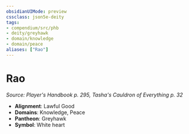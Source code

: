 ```yaml
---
obsidianUIMode: preview
cssclass: json5e-deity
tags:
- compendium/src/phb
- deity/greyhawk
- domain/knowledge
- domain/peace
aliases: ["Rao"]
---
```

# Rao
*Source: Player's Handbook p. 295, Tasha's Cauldron of Everything p. 32* 

- **Alignment**: Lawful Good
- **Domains**: Knowledge, Peace
- **Pantheon**: Greyhawk
- **Symbol**: White heart
